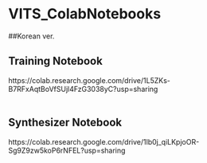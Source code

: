 # VITS_ColabNotebooks
##Korean ver.
<h2>Training Notebook</h2>
https://colab.research.google.com/drive/1L5ZKs-B7RFxAqtBoVfSUjl4FzG3038yC?usp=sharing<br>
<br>
<h2>Synthesizer Notebook</h2>
https://colab.research.google.com/drive/1lb0j_qiLKpjoOR-Sg9Z9zw5koP6rNFEL?usp=sharing
